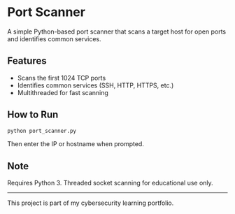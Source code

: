# Port Scanner

A simple Python-based port scanner that scans a target host for open ports and identifies common services.

## Features
- Scans the first 1024 TCP ports
- Identifies common services (SSH, HTTP, HTTPS, etc.)
- Multithreaded for fast scanning

## How to Run
```bash
python port_scanner.py
```

Then enter the IP or hostname when prompted.

## Note
Requires Python 3. Threaded socket scanning for educational use only.

---

This project is part of my cybersecurity learning portfolio.